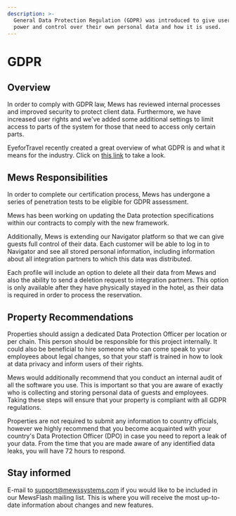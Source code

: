 ```yaml
---
description: >-
  General Data Protection Regulation (GDPR) was introduced to give users more
  power and control over their own personal data and how it is used.
---
```


# GDPR

## Overview

In order to comply with GDPR law, Mews has reviewed internal processes and improved security to protect client data. Furthermore, we have increased user rights and we've added some additional settings to limit access to parts of the system for those that need to access only certain parts.

EyeforTravel recently created a great overview of what GDPR is and what it means for the industry. Click on [this link](https://www.youtube.com/watch?v=D2Qf-FLqjro) to take a look.

## Mews Responsibilities

In order to complete our certification process, Mews has undergone a series of penetration tests to be eligible for GDPR assessment.

Mews has been working on updating the Data protection specifications within our contracts to comply with the new framework.

Additionally, Mews is extending our Navigator platform so that we can give guests full control of their data. Each customer will be able to log in to Navigator and see all stored personal information, including information about all integration partners to which this data was distributed.

Each profile will include an option to delete all their data from Mews and also the ability to send a deletion request to integration partners. This option is only available after they have physically stayed in the hotel, as their data is required in order to process the reservation.

## Property Recommendations

Properties should assign a dedicated Data Protection Officer per location or per chain. This person should be responsible for this project internally. It could also be beneficial to hire someone who can come speak to your employees about legal changes, so that your staff is trained in how to look at data privacy and inform users of their rights.

Mews would additionally recommend that you conduct an internal audit of all the software you use. This is important so that you are aware of exactly who is collecting and storing personal data of guests and employees. Taking these steps will ensure that your property is compliant with all GDPR regulations.

Properties are not required to submit any information to country officials, however we highly recommend that you become acquainted with your country's Data Protection Officer \(DPO\) in case you need to report a leak of your data. From the time that you are made aware of any identified data leaks, you will have 72 hours to respond.

## Stay informed

E-mail to [support@mewssystems.com](mailto:support@mewssystems.com) if you would like to be included in our MewsFlash mailing list. This is where you will receive the most up-to-date information about changes and new features.

